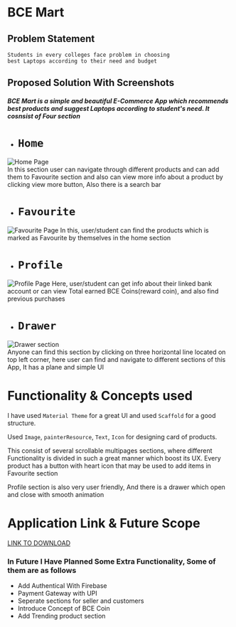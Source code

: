 
# BCE Mart  

## Problem Statement
```
Students in every colleges face problem in choosing
best Laptops according to their need and budget

```  
## Proposed Solution With Screenshots
##### BCE Mart is a simple and beautiful E-Commerce App which recommends best products and suggest Laptops according to student's need. It cosnsist of Four section
#

+ # ```Home```  
![Home Page](https://drive.google.com/uc?export=view&id=14D2hU2llrfkBXh0edRQrtDMcStICYhkA)  
In this section user can navigate through different products and can add them to Favourite section and also can view more info about a product by clicking view more button, Also there is a search bar
+ # ```Favourite```
![Favourite Page](https://drive.google.com/uc?export=view&id=14GbqGLn0bLKNkk6IyAWtqaaU_Z8VoxmI)
In this, user/student can find the products which is marked as Favourite by themselves in the home section
+ # ```Profile```
![Profile Page](https://drive.google.com/uc?export=view&id=14MTnSnxZHYszaIiyRr9QV0Ft8GWB9get)
Here, user/student can get info about their linked bank account or can view Total earned BCE Coins(reward coin), and also find previous purchases

+ # ```Drawer```
![Drawer section](https://drive.google.com/uc?export=view&id=14OBKWRweMja1nbD6z1obvmWObA1X8Ido)  
Anyone can find this section by clicking on three horizontal line located on top left corner, here user can find and navigate to different sections of this App, It has a plane and simple UI

#
#
# Functionality & Concepts used
I have used `Material Theme` for a great UI and used ```Scaffold``` for a good structure.  

Used ```Image```, ```painterResource```, ```Text```, ```Icon``` for designing card of products.

This consist of several scrollable multipages sections, where different Functionality is divided in such a great manner which boost its UX. Every product has a button with heart icon that may be used to add items in Favourite section

Profile section is also very user friendly, And there is a drawer which open and close with smooth animation

#
#
# Application Link & Future Scope
[LINK TO DOWNLOAD](https://drive.google.com/file/d/12oXRJHW8YX4SMnDj_vCzkuDIlR1JqeIa/view) 
### In Future I Have Planned Some Extra Functionality, Some of them are as follows
* Add Authentical With Firebase
* Payment Gateway with UPI
* Seperate sections for seller and customers
* Introduce Concept of BCE Coin
* Add Trending product section
